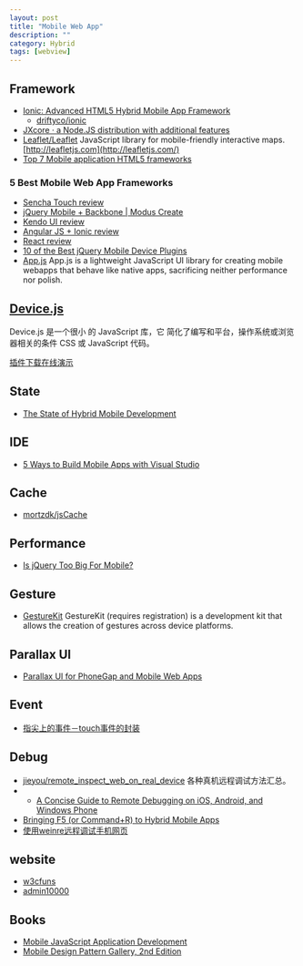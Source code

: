 ```yaml
---
layout: post
title: "Mobile Web App"
description: ""
category: Hybrid
tags: [webview]
--- 
```

## Framework

- [Ionic: Advanced HTML5 Hybrid Mobile App Framework](http://ionicframework.com/)
	- [driftyco/ionic](https://github.com/driftyco/ionic)
- [JXcore · a Node.JS distribution with additional features](http://jxcore.com/home/)
- [Leaflet/Leaflet](https://github.com/Leaflet/Leaflet) JavaScript library for mobile-friendly interactive maps. [http://leafletjs.com](http://leafletjs.com/)
- [Top 7 Mobile application HTML5 frameworks](http://www.gajotres.net/top-7-mobile-application-html5-frameworks/)

### 5 Best Mobile Web App Frameworks

- [Sencha Touch review](http://moduscreate.com/5-best-mobile-web-app-frameworks-sencha-touch/)
- [jQuery Mobile + Backbone | Modus Create](http://moduscreate.com/5-best-mobile-web-app-frameworks-jquery-mobile-backbone-part4/)
- [Kendo UI review](http://moduscreate.com/5-best-mobile-web-app-frameworks-kendo-ui/)
- [Angular JS + Ionic review](http://moduscreate.com/5-best-mobile-web-app-frameworks-ionic-angulalrjs)
- [React review](http://moduscreate.com/5-best-mobile-web-app-frameworks-reactjs/)
- [10 of the Best jQuery Mobile Device Plugins](http://www.sitepoint.com/10-jquery-mobile-device-plugins)
- [App.js](http://code.kik.com/app/2) App.js is a lightweight JavaScript UI library for creating mobile webapps that behave like native apps, sacrificing neither performance nor polish.

## [Device.js](https://github.com/matthewhudson/device.js)

Device.js 是一个很小 的 JavaScript 库，它 简化了编写和平台，操作系统或浏览器相关的条件 CSS 或 JavaScript 代码。

[插件下载](https://github.com/matthewhudson/device.js/archive/master.zip "Download")[在线演示](http://matthewhudson.me/projects/device.js/ "Download")

## State

- [The State of Hybrid Mobile Development](http://developer.telerik.com/featured/the-state-of-hybrid-mobile-development/)

## IDE

- [5 Ways to Build Mobile Apps with Visual Studio](http://developer.telerik.com/featured/5-ways-to-build-mobile-apps-with-visual-studio/)

## Cache

- [mortzdk/jsCache](https://github.com/mortzdk/jsCache)

## Performance

- [Is jQuery Too Big For Mobile?](http://flippinawesome.org/2014/03/10/is-jquery-too-big-for-mobile/)

## Gesture

- [GestureKit](http://www.gesturekit.com/) GestureKit (requires registration) is a development kit that allows the creation of gestures across device platforms.

## Parallax UI

- [Parallax UI for PhoneGap and Mobile Web Apps](http://flippinawesome.org/2013/12/23/parallax-ui-for-phonegap-and-mobile-web-apps/)

## Event

- [指尖上的事件－touch事件的封装](http://stylechen.com/touch.html)

## Debug

- [jieyou/remote_inspect_web_on_real_device](https://github.com/jieyou/remote_inspect_web_on_real_device) 各种真机远程调试方法汇总。
- - [A Concise Guide to Remote Debugging on iOS, Android, and Windows Phone](http://developer.telerik.com/featured/a-concise-guide-to-remote-debugging-on-ios-android-and-windows-phone/)
- [Bringing F5 (or Command+R) to Hybrid Mobile Apps](http://developer.telerik.com/featured/bringing-f5-or-commandr-to-hybrid-mobile-apps/)
- [使用weinre远程调试手机网页](http://www.2fz1.com/?p=396)

## website

- [w3cfuns](w3cfuns.com)
- [admin10000](http://www.admin10000.com/?sp=14686)

## Books

- [Mobile JavaScript Application Development](http://www.salttiger.com/mobile-javascript-application-development/)
- [Mobile Design Pattern Gallery, 2nd Edition](http://www.salttiger.com/mobile-design-pattern-gallery-2nd-edition/)
